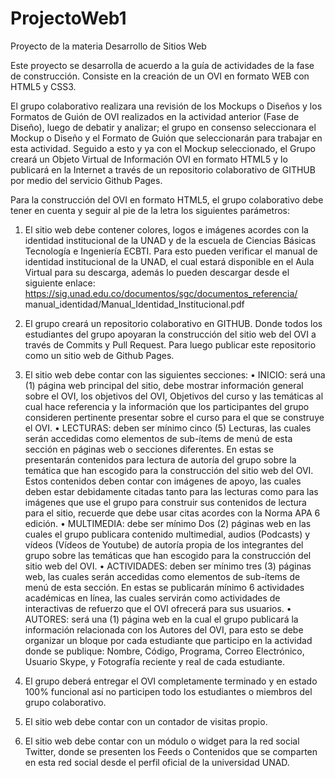 # ProjectoWeb1
Proyecto de la materia Desarrollo de Sitios Web

Este proyecto se desarrolla de acuerdo a la guía de actividades de la fase de construcción. Consiste en la creación de un OVI en formato WEB con HTML5 y CSS3.

El grupo colaborativo realizara una revisión de los Mockups o Diseños y los Formatos de Guión de OVI realizados en la actividad anterior (Fase de Diseño), luego de debatir y analizar; el grupo en consenso seleccionara el Mockup o Diseño y el Formato de Guión que seleccionarán para trabajar en esta actividad. Seguido a esto y ya con el Mockup seleccionado, el Grupo creará un Objeto Virtual de Información OVI en formato HTML5 y lo publicará en la Internet a través de un repositorio colaborativo de GITHUB por medio del servicio Github Pages.

Para la construcción del OVI en formato HTML5, el grupo colaborativo debe tener en cuenta y seguir al pie de la letra los siguientes parámetros: 

1. El sitio web debe contener colores, logos e imágenes acordes con la identidad institucional de la UNAD y de la escuela de Ciencias Básicas Tecnología e Ingeniería ECBTI. Para esto pueden verificar el manual de identidad institucional de la UNAD, el cual estará disponible en el Aula Virtual para su descarga, además lo pueden descargar desde el siguiente enlace:
https://sig.unad.edu.co/documentos/sgc/documentos_referencia/
manual_identidad/Manual_Identidad_Institucional.pdf

2. El grupo creará un repositorio colaborativo en GITHUB. Donde todos los estudiantes del grupo apoyaran la construcción del sitio web del
OVI a través de Commits y Pull Request. Para luego publicar este repositorio como un sitio web de Github Pages. 

3. El sitio web debe contar con las siguientes secciones:
• INICIO: será una (1) página web principal del sitio, debe mostrar información general sobre el OVI, los objetivos del OVI,
Objetivos del curso y las temáticas al cual hace referencia y la información que los participantes del grupo consideren pertinente
presentar sobre el curso para el que se construye el OVI.
• LECTURAS: deben ser mínimo cinco (5) Lecturas, las cuales serán accedidas como elementos de sub-ítems de menú de esta
sección en páginas web o secciones diferentes. En estas se presentarán contenidos para lectura de autoría del grupo sobre
la temática que han escogido para la construcción del sitio web del OVI. Estos contenidos deben contar con imágenes de
apoyo, las cuales deben estar debidamente citadas tanto para las lecturas como para las imágenes que use el grupo para
construir sus contenidos de lectura para el sitio, recuerde que debe usar citas acordes con la Norma APA 6 edición.
• MULTIMEDIA: debe ser mínimo Dos (2) páginas web en las cuales el grupo publicara contenido multimedial, audios
(Podcasts) y vídeos (Vídeos de Youtube) de autoría propia de los integrantes del grupo sobre las temáticas que han escogido
para la construcción del sitio web del OVI. 
• ACTIVIDADES: deben ser mínimo tres (3) páginas web, las cuales serán accedidas como elementos de sub-ítems de menú
de esta sección. En estas se publicarán mínimo 6 actividades académicas en línea, las cuales servirán como actividades de
interactivas de refuerzo que el OVI ofrecerá para sus usuarios.
• AUTORES: será una (1) página web en la cual el grupo publicará la información relacionada con los Autores del OVI, para
esto se debe organizar un bloque por cada estudiante que participo en la actividad donde se publique: Nombre, Código, Programa, Correo Electrónico, Usuario Skype, y Fotografía reciente y real de cada estudiante.

4. El grupo deberá entregar el OVI completamente terminado y en estado 100% funcional así no participen todo los estudiantes o miembros del grupo colaborativo.
5. El sitio web debe contar con un contador de visitas propio.
6. El sitio web debe contar con un módulo o widget para la red social Twitter, donde se presenten los Feeds o Contenidos que se
comparten en esta red social desde el perfil oficial de la universidad UNAD.

